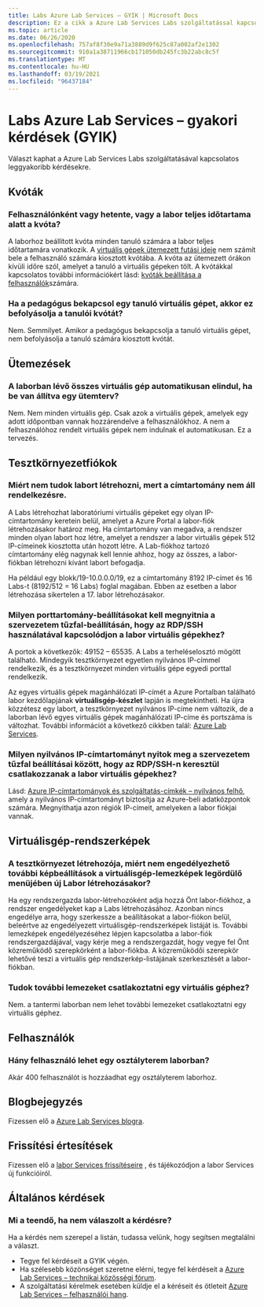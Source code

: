 ```yaml
---
title: Labs Azure Lab Services – GYIK | Microsoft Docs
description: Ez a cikk a Azure Lab Services Labs szolgáltatással kapcsolatos gyakori kérdésekre (GYIK) ad választ.
ms.topic: article
ms.date: 06/26/2020
ms.openlocfilehash: 757af8f30e9a71a3889d9f625c87a002af2e1302
ms.sourcegitcommit: 910a1a38711966cb171050db245fc3b22abc8c5f
ms.translationtype: MT
ms.contentlocale: hu-HU
ms.lasthandoff: 03/19/2021
ms.locfileid: "96437184"
---
```

# <a name="labs-in-azure-lab-services--frequently-asked-questions-faq"></a>Labs Azure Lab Services – gyakori kérdések (GYIK)
Választ kaphat a Azure Lab Services Labs szolgáltatásával kapcsolatos leggyakoribb kérdésekre. 

## <a name="quotas"></a>Kvóták

### <a name="is-the-quota-per-user-or-per-week-or-per-entire-duration-of-the-lab"></a>Felhasználónként vagy hetente, vagy a labor teljes időtartama alatt a kvóta? 
A laborhoz beállított kvóta minden tanuló számára a labor teljes időtartamára vonatkozik. A [virtuális gépek ütemezett futási ideje](how-to-create-schedules.md) nem számít bele a felhasználó számára kiosztott kvótába. A kvóta az ütemezett órákon kívüli időre szól, amelyet a tanuló a virtuális gépeken tölt.  A kvótákkal kapcsolatos további információkért lásd: [kvóták beállítása a felhasználók](how-to-configure-student-usage.md#set-quotas-for-users)számára.

### <a name="if-educator-turns-on-a-student-vm-does-that-affect-the-student-quota"></a>Ha a pedagógus bekapcsol egy tanuló virtuális gépet, akkor ez befolyásolja a tanulói kvótát? 
Nem. Semmilyet. Amikor a pedagógus bekapcsolja a tanuló virtuális gépet, nem befolyásolja a tanuló számára kiosztott kvótát. 

## <a name="schedules"></a>Ütemezések

### <a name="do-all-vms-in-the-lab-start-automatically-when-a-schedule-is-set"></a>A laborban lévő összes virtuális gép automatikusan elindul, ha be van állítva egy ütemterv? 
Nem. Nem minden virtuális gép. Csak azok a virtuális gépek, amelyek egy adott időpontban vannak hozzárendelve a felhasználókhoz. A nem a felhasználóhoz rendelt virtuális gépek nem indulnak el automatikusan. Ez a tervezés. 

## <a name="lab-accounts"></a>Tesztkörnyezetfiókok

### <a name="why-am-i-not-able-to-create-a-lab-because-of-unavailability-of-the-address-range"></a>Miért nem tudok labort létrehozni, mert a címtartomány nem áll rendelkezésre. 

A Labs létrehozhat laboratóriumi virtuális gépeket egy olyan IP-címtartomány keretein belül, amelyet a Azure Portal a labor-fiók létrehozásakor határoz meg. Ha címtartomány van megadva, a rendszer minden olyan labort hoz létre, amelyet a rendszer a labor virtuális gépek 512 IP-címeinek kiosztotta után hozott létre. A Lab-fiókhoz tartozó címtartomány elég nagynak kell lennie ahhoz, hogy az összes, a labor-fiókban létrehozni kívánt labort befogadja. 

Ha például egy blokk/19-10.0.0.0/19, ez a címtartomány 8192 IP-címet és 16 Labs-t (8192/512 = 16 Labs) foglal magában. Ebben az esetben a labor létrehozása sikertelen a 17. labor létrehozásakor.

### <a name="what-port-ranges-should-i-open-on-my-organizations-firewall-setting-to-connect-to-lab-virtual-machines-via-rdpssh"></a>Milyen porttartomány-beállításokat kell megnyitnia a szervezetem tűzfal-beállításán, hogy az RDP/SSH használatával kapcsolódjon a labor virtuális gépekhez?

A portok a következők: 49152 – 65535. A Labs a terheléselosztó mögött található. Mindegyik tesztkörnyezet egyetlen nyilvános IP-címmel rendelkezik, és a tesztkörnyezet minden virtuális gépe egyedi porttal rendelkezik. 

Az egyes virtuális gépek magánhálózati IP-címét a Azure Portalban található labor kezdőlapjának **virtuálisgép-készlet** lapján is megtekintheti. Ha újra közzétesz egy labort, a tesztkörnyezet nyilvános IP-címe nem változik, de a laborban lévő egyes virtuális gépek magánhálózati IP-címe és portszáma is változhat. További információt a következő cikkben talál: [Azure Lab Services](how-to-configure-firewall-settings.md).

### <a name="what-public-ip-address-range-should-i-open-on-my-organizations-firewall-settings-to-connect-to-lab-virtual-machines-via-rdpssh"></a>Milyen nyilvános IP-címtartományt nyitok meg a szervezetem tűzfal beállításai között, hogy az RDP/SSH-n keresztül csatlakozzanak a labor virtuális gépekhez?
Lásd: [Azure IP-címtartományok és szolgáltatás-címkék – nyilvános felhő](https://www.microsoft.com/download/details.aspx?id=56519), amely a nyilvános IP-címtartományt biztosítja az Azure-beli adatközpontok számára. Megnyithatja azon régiók IP-címeit, amelyeken a labor fiókjai vannak.

## <a name="virtual-machine-images"></a>Virtuálisgép-rendszerképek

### <a name="as-a-lab-creator-why-cant-i-enable-additional-image-options-in-the-virtual-machine-images-dropdown-when-creating-a-new-lab"></a>A tesztkörnyezet létrehozója, miért nem engedélyezhető további képbeállítások a virtuálisgép-lemezképek legördülő menüjében új Labor létrehozásakor?

Ha egy rendszergazda labor-létrehozóként adja hozzá Önt labor-fiókhoz, a rendszer engedélyeket kap a Labs létrehozásához. Azonban nincs engedélye arra, hogy szerkessze a beállításokat a labor-fiókon belül, beleértve az engedélyezett virtuálisgép-rendszerképek listáját is. További lemezképek engedélyezéséhez lépjen kapcsolatba a labor-fiók rendszergazdájával, vagy kérje meg a rendszergazdát, hogy vegye fel Önt közreműködő szerepkörként a labor-fiókba. A közreműködői szerepkör lehetővé teszi a virtuális gép rendszerkép-listájának szerkesztését a labor-fiókban.

### <a name="can-i-attach-additional-disks-to-a-virtual-machine"></a>Tudok további lemezeket csatlakoztatni egy virtuális géphez?
Nem. a tantermi laborban nem lehet további lemezeket csatlakoztatni egy virtuális géphez. 

## <a name="users"></a>Felhasználók

### <a name="how-many-users-can-be-in-a-classroom-lab"></a>Hány felhasználó lehet egy osztályterem laborban?
Akár 400 felhasználót is hozzáadhat egy osztályterem laborhoz. 

## <a name="blog-post"></a>Blogbejegyzés
Fizessen elő a [Azure Lab Services blogra](https://aka.ms/azlabs-blog).

## <a name="update-notifications"></a>Frissítési értesítések
Fizessen elő a [labor Services frissítéseire](https://azure.microsoft.com/updates/?product=lab-services) , és tájékozódjon a labor Services új funkcióiról.

## <a name="general"></a>Általános kérdések
### <a name="what-if-my-question-isnt-answered-here"></a>Mi a teendő, ha nem válaszolt a kérdésre?
Ha a kérdés nem szerepel a listán, tudassa velünk, hogy segítsen megtalálni a választ.

- Tegye fel kérdéseit a GYIK végén. 
- Ha szélesebb közönséget szeretne elérni, tegye fel kérdéseit a [Azure Lab Services – technikai közösségi fórum](https://techcommunity.microsoft.com/t5/azure-lab-services/bd-p/AzureLabServices). 
- A szolgáltatási kérelmek esetében küldje el a kéréseit és ötleteit [Azure Lab Services – felhasználói hang](https://feedback.azure.com/forums/320373-lab-services?category_id=352774).


